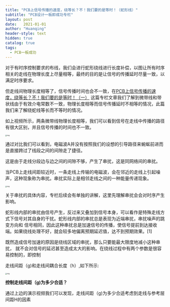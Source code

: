 ```yaml
---
title: "PCB上信号传播的速度，绕等长？不！我们要的是等时！（蛇形线）"
subtitle: "PCB设计一板即成功专栏"
layout: post
date:   2021-01-01
author: "Huanqing"
header-style: text
hidden: true
catalog: true
tags:
  - PCB一板成功
---
```


对于有时序控制要求的布线，我们会进行蛇形绕线进行长度补偿，以图让所有时序相关的走线在物理长度上尽量相等，最终的目的是让信号的传播延时尽量一致，以满足时序要求。

但走线间物理长度相等了，信号传播时间也会不一致，在[PCB上信号传播的速度，绕等长？不！我们要的是等时！（一）](https://huanqing.netlify.app/2021/01/01/pcb-weidaixian/) 这篇专栏文章我们了解到微带线和带状线由于有效介电常数不一致，物理长度相等而信号传播延时不相等的情况，此篇我们来了解绕蛇线等长而不等时的情况。

<p>

<link href="https://cdn.bootcss.com/dplayer/1.25.0/DPlayer.min.css" rel="stylesheet">
<div id="dplayer"></div>
<script src="https://cdn.bootcss.com/dplayer/1.25.0/DPlayer.min.js"></script>
<script src="https://cdn.bootcss.com/blueimp-md5/2.12.0/js/md5.min.js"></script>
<script>
var url1="https://files.catbox.moe/uof8wj.mp4";    //这里填写视频地址
var pic1="https://files.catbox.moe/oox6rt.jpg";   //这里填写预览图片地址
var logopng="https://gitee.com/hawkingwu/PicGo/raw/master/linearroglogo_l.png";  //logo
var id=md5(url1);
const dp = new DPlayer({
    container: document.getElementById('dplayer'),
    autoplay: false,
    theme: '#FADFA3',
    loop: true,
    lang: 'zh-cn',
    screenshot: true,
    hotkey: true,
    preload: 'auto',
    logo: logopng,
    volume: 0.7,
    mutex: true,
    video: {
        url: url1,
        pic: pic1,
        thumbnails: pic1,
        type: 'auto',
    },
    contextmenu: [
        {
            text: 'custom1',
            link: 'https://huanqingwu.github.io/',
        },
        {
            text: 'custom2',
            click: (player) => {
                console.log(player);
            },
        },
    ],
});
</script>

</p>

如上视频所示，两条微带线物理长度相等，我们可以看到信号在走线中传播的路径有很大区别，并且信号传播的时间也不一致。

<img src="https://cdnimg.mr-wu.cn/wp-content/uploads/2021/03/绕等长延时示意图.png" alt="img" style="zoom: 33%;" />

通过对比我们可以看到，电磁波A并没有按照我们的设想的引导路径来蜿蜒前进而是直接跨过了线段之间的间隙走了捷径。

这是由于走线分段边与边之间的间隙不够，产生了串扰，这是同网络间的串扰。

当PCB上走线间距较近时，一条走线上传输的电磁波，会在邻近的走线上引起噪声，这种现象称为串扰。串扰实际上是相邻走线之间的一种能量传递现象。

<img src="https://cdnimg.mr-wu.cn/wp-content/uploads/2021/03/串扰场数据-1.png" alt="img" style="zoom: 33%;" />

关于串扰的具体内容，专栏后续会有单独的讲解，这里先理解串扰会会对时序产生影响。

蛇形线内部的串扰由信号产生，反过来又叠加到信号本身，可以看作是特殊走线方式下信号对其自身的干扰。蛇形线内部的串扰总是表现为近端串扰，串扰噪声的跳变方向和 信号相同，因此这种串扰总是加速信号的传播，使信号提前到达接收端。如果绕线处理不好，就会较多地偏离预期延迟值，达不到预期效果。[1]

既然造成信号加速的原因是绕线区域的串扰，那么只要能最大限度地减小这种串扰， 就不会对信号的延迟甚至造成太大的影响。在绕线过程中有两个参数是很容易控制的，即控制

走线间距（g)和走线间耦合长度（h）,如下所示:

<img src="https://cdnimg.mr-wu.cn/wp-content/uploads/2021/03/蛇形线间距.png" alt="img" style="zoom: 33%;" />

**控制走线间距（g)为多少合适？**
<p>

<link href="https://cdn.bootcss.com/dplayer/1.25.0/DPlayer.min.css" rel="stylesheet">
<div id="dplayer"></div>
<script src="https://cdn.bootcss.com/dplayer/1.25.0/DPlayer.min.js"></script>
<script src="https://cdn.bootcss.com/blueimp-md5/2.12.0/js/md5.min.js"></script>
<script>
var url1="https://files.catbox.moe/0qghyi.mp4";    //这里填写视频地址
var pic1="https://files.catbox.moe/8a6tq2.jpg";   //这里填写预览图片地址
var logopng="https://gitee.com/hawkingwu/PicGo/raw/master/linearroglogo_l.png";  //logo
var id=md5(url1);
const dp = new DPlayer({
    container: document.getElementById('dplayer'),
    autoplay: false,
    theme: '#FADFA3',
    loop: true,
    lang: 'zh-cn',
    screenshot: true,
    hotkey: true,
    preload: 'auto',
    logo: logopng,
    volume: 0.7,
    mutex: true,
    video: {
        url: url1,
        pic: pic1,
        thumbnails: pic1,
        type: 'auto',
    },
    contextmenu: [
        {
            text: 'custom1',
            link: 'https://huanqingwu.github.io/',
        },
        {
            text: 'custom2',
            click: (player) => {
                console.log(player);
            },
        },
    ],
});
</script>

</p>

通过上边的演示视频我们可以发现，走线间距（g)为多少合适考虑到走线与参考层间距H的因素
